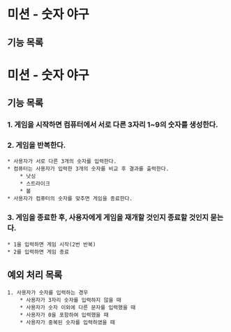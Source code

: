 # 미션 - 숫자 야구

## 기능 목록

# 미션 - 숫자 야구

## 기능 목록

### 1. 게임을 시작하면 컴퓨터에서 서로 다른 3자리 1~9의 숫자를 생성한다.
### 2. 게임을 반복한다.
    * 사용자가 서로 다른 3개의 숫자를 입력한다.
    * 컴퓨터는 사용자가 입력한 3개의 숫자를 비교 후 결과를 출력한다.
        * 낫싱
        * 스트라이크
        * 볼
    * 사용자가 컴퓨터의 숫자를 맞추면 게임을 종료한다.
### 3. 게임을 종료한 후, 사용자에게 게임을 재개할 것인지 종료할 것인지 묻는다.
    * 1을 입력하면 게임 시작(2번 반복)
    * 2를 입력하면 게임 종료


## 예외 처리 목록
    1. 사용자가 숫자를 입력하는 경우
        * 사용자가 3자리 숫자를 입력하지 않을 때
        * 사용자가 숫자 이외에 다른 문자를 입력했을 때
        * 사용자가 0을 포함하여 입력했을 때
        * 사용자가 중복된 숫자를 입력하였을 때